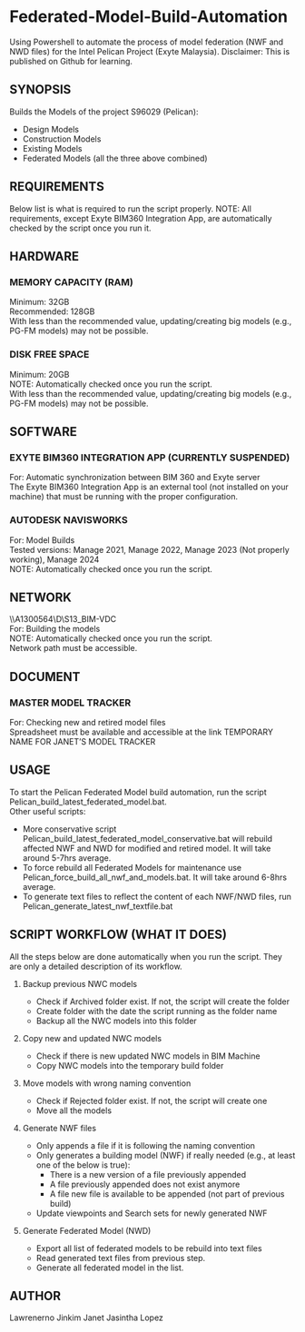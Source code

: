# Federated-Model-Build-Automation
Using Powershell to automate the process of model federation (NWF and NWD files) for the Intel Pelican Project (Exyte Malaysia).
Disclaimer: This is published on Github for learning.

## SYNOPSIS
Builds the Models of the project S96029 (Pelican):
*	Design Models
*	Construction Models
*	Existing Models
*	Federated Models (all the three above combined)

## REQUIREMENTS
Below list is what is required to run the script properly.
NOTE: All requirements, except Exyte BIM360 Integration App, are automatically checked by the script once you run it.

## HARDWARE
### MEMORY CAPACITY (RAM)
Minimum: 32GB  
Recommended: 128GB  
With less than the recommended value, updating/creating big models (e.g., PG-FM  models) may not be possible.

### DISK FREE SPACE
Minimum: 20GB  
NOTE: Automatically checked once you run the script.  
With less than the recommended value, updating/creating big models (e.g., PG-FM  models) may not be possible.

## SOFTWARE
### EXYTE BIM360 INTEGRATION APP (CURRENTLY SUSPENDED)
For: Automatic synchronization between BIM 360 and Exyte server  
The Exyte BIM360 Integration App is an external tool (not installed on your machine) that must be running with the proper configuration.

### AUTODESK NAVISWORKS
For: Model Builds  
Tested versions: Manage 2021, Manage 2022, Manage 2023 (Not properly working), Manage 2024  
NOTE: Automatically checked once you run the script.

## NETWORK
\\\A1300564\D\S13_BIM-VDC  
For: Building the models  
NOTE: Automatically checked once you run the script.  
Network path must be accessible.
 
## DOCUMENT
### MASTER MODEL TRACKER
For: Checking new and retired model files  
Spreadsheet must be available and accessible at the link  TEMPORARY NAME FOR JANET’S MODEL TRACKER

## USAGE
To start the Pelican Federated Model build automation, run the script Pelican_build_latest_federated_model.bat.  
Other useful scripts:
*	More conservative script Pelican_build_latest_federated_model_conservative.bat will rebuild affected NWF and NWD for modified and retired model. It will take around 5-7hrs average.
*	To force rebuild all Federated Models for maintenance use Pelican_force_build_all_nwf_and_models.bat. It will take around 6-8hrs average.
*	To generate text files to reflect the content of each NWF/NWD files, run Pelican_generate_latest_nwf_textfile.bat

## SCRIPT WORKFLOW (WHAT IT DOES)
All the steps below are done automatically when you run the script. They are only a detailed description of its workflow.  
1.	Backup previous NWC models  
    - Check if Archived folder exist. If not, the script will create the folder
    - Create folder with the date the script running as the folder name
    - Backup all the NWC models into this folder

2.	Copy new and updated NWC models
    - Check if there is new updated NWC models in BIM Machine
    - Copy NWC models into the temporary build folder

3.	Move models with wrong naming convention  
    - Check if Rejected folder exist. If not, the script will create one
    - Move all the models

4.	Generate NWF files  
    - Only appends a file if it is following the naming convention
    - Only generates a building model (NWF) if really needed (e.g., at least one of the below is true):
       - There is a new version of a file previously appended
       - A file previously appended does not exist anymore
       - A file new file is available to be appended (not part of previous build)
    - Update viewpoints and Search sets for newly generated NWF

5.	Generate Federated Model (NWD)  
    - Export all list of federated models to be rebuild into text files
    - Read generated text files from previous step.
    - Generate all federated model in the list.

## AUTHOR
Lawrenerno Jinkim
Janet Jasintha Lopez
